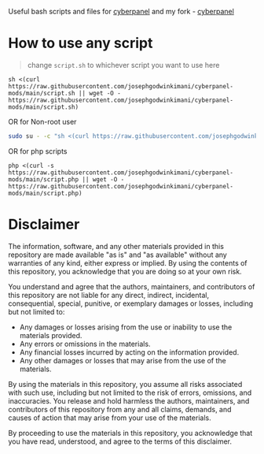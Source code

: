Useful bash scripts and files for [cyberpanel](https://github.com/usmannasir/cyberpanel/tree/stable) and my fork - [cyberpanel](https://github.com/josephgodwinkimani/cyberpanel)

# How to use any script

> change `script.sh` to whichever script you want to use here

```
sh <(curl https://raw.githubusercontent.com/josephgodwinkimani/cyberpanel-mods/main/script.sh || wget -O - https://raw.githubusercontent.com/josephgodwinkimani/cyberpanel-mods/main/script.sh)
```

OR for Non-root user

```bash
sudo su - -c "sh <(curl https://raw.githubusercontent.com/josephgodwinkimani/cyberpanel-mods/main/script.sh || wget -O - https://raw.githubusercontent.com/josephgodwinkimani/cyberpanel-mods/main/script.sh)"
```

OR for php scripts

```
php <(curl -s https://raw.githubusercontent.com/josephgodwinkimani/cyberpanel-mods/main/script.php || wget -O - https://raw.githubusercontent.com/josephgodwinkimani/cyberpanel-mods/main/script.php)
```

# Disclaimer

The information, software, and any other materials provided in this repository are made available "as is" and "as available" without any warranties of any kind, either express or implied. By using the contents of this repository, you acknowledge that you are doing so at your own risk.

You understand and agree that the authors, maintainers, and contributors of this repository are not liable for any direct, indirect, incidental, consequential, special, punitive, or exemplary damages or losses, including but not limited to:

- Any damages or losses arising from the use or inability to use the materials provided.
- Any errors or omissions in the materials.
- Any financial losses incurred by acting on the information provided.
- Any other damages or losses that may arise from the use of the materials.

By using the materials in this repository, you assume all risks associated with such use, including but not limited to the risk of errors, omissions, and inaccuracies. You release and hold harmless the authors, maintainers, and contributors of this repository from any and all claims, demands, and causes of action that may arise from your use of the materials.

By proceeding to use the materials in this repository, you acknowledge that you have read, understood, and agree to the terms of this disclaimer.
